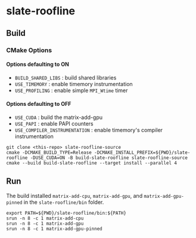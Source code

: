 # slate-roofline

## Build

### CMake Options

#### Options defaulting to ON

- `BUILD_SHARED_LIBS` : build shared libraries
- `USE_TIMEMORY` : enable timemory instrumentation
- `USE_PROFILING` : enable simple `MPI_Wtime` timer

#### Options defaulting to OFF

- `USE_CUDA` : build the matrix-add-gpu
- `USE_PAPI` : enable PAPI counters
- `USE_COMPILER_INSTRUMENTATION` : enable timemory's compiler instrumentation

```console
git clone <this-repo> slate-roofline-source
cmake -DCMAKE_BUILD_TYPE=Release -DCMAKE_INSTALL_PREFIX=${PWD}/slate-roofline -DUSE_CUDA=ON -B build-slate-roofline slate-roofline-source
cmake --build build-slate-roofline --target install --parallel 4
```

## Run

The build installed `matrix-add-cpu`, `matrix-add-gpu`, and `matrix-add-gpu-pinned` in the
`slate-roofline/bin` folder.

```console
export PATH=${PWD}/slate-roofline/bin:${PATH}
srun -n 8 -c 1 matrix-add-cpu
srun -n 8 -c 1 matrix-add-gpu
srun -n 8 -c 1 matrix-add-gpu-pinned
```
